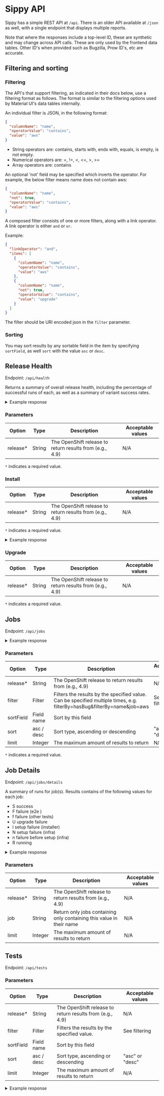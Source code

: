 # Sippy API

Sippy has a simple REST API at `/api`. There is an older API available at `/json` as well, with a single endpoint that
displays multiple reports.

Note that where the responses include a top-level ID, these are synthetic and may change across API calls. These are
only used by the frontend data tables. Other ID's when provided such as Bugzilla, Prow ID's, etc are accurate.

## Filtering and sorting

### Filtering

The API's that support filtering, as indicated in their docs below, use a filtering format as follows. The format is
similar to the filtering options used by Material UI's data tables internally.

An individual filter is JSON, in the following format:

```json
{
  "columnName": "name",
  "operatorValue": "contains",
  "value": "aws"
}
```

- String operators are: contains, starts with, ends with, equals, is empty, is not empty.
- Numerical operators are: =, !=, <, <=, >, >=
- Array operators are: contains

An optional 'not' field may be specified which inverts the operator. For example, the below filter means name does not
contain aws:

```json
{
  "columnName": "name",
  "not": true,
  "operatorValue": "contains",
  "value": "aws"
}
```

A composed filter consists of one or more filters, along with a link operator. A link operator is either `and` or `or`.

Example:

```json
{
  "linkOperator": "and",
  "items": [
    {
      "columnName": "name",
      "operatorValue": "contains",
      "value": "aws"
    },
    {
      "columnName": "name",
      "not": true,
      "operatorValue": "contains",
      "value": "upgrade"
    }
  ]
}
```

The filter should be URI encoded json in the `filter` parameter.

### Sorting

You may sort results by any sortable field in the item by specifying `sortField`, as well `sort` with the value
`asc` or `desc`.

## Release Health

Endpoint: `/api/health`

Returns a summary of overall release health, including the percentage of successful runs of each, as well as a summary
of variant success rates.

<details>
<summary>Example response</summary>

```json
{
  "indicators": {
    "infrastructure": {
      "current": {
        "percentage": 88.88888888888889,
        "runs": 1998
      },
      "previous": {
        "percentage": 95.31914893617022,
        "runs": 1880
      }
    },
    "install": {
      "current": {
        "percentage": 96.53083700440529,
        "runs": 3632
      },
      "previous": {
        "percentage": 98.8409703504043,
        "runs": 3710
      }
    },
    "upgrade": {
      "current": {
        "percentage": 98.50299401197606,
        "runs": 334
      },
      "previous": {
        "percentage": 99.52941176470588,
        "runs": 425
      }
    }
  },
  "variants": {
    "current": {
      "success": 2,
      "unstable": 1,
      "failed": 17
    },
    "previous": {
      "success": 3,
      "unstable": 6,
      "failed": 11
    }
  },
  "last_updated": "2021-08-09T14:12:09.319089659Z"
}
```

</details>

### Parameters

| Option   | Type           | Description                                                                                                              | Acceptable values                        |
|----------|----------------|--------------------------------------------------------------------------------------------------------------------------|------------------------------------------|
| release* | String         | The OpenShift release to return results from (e.g., 4.9)                                                                 | N/A                                      |

`*` indicates a required value.

### Install

| Option   | Type           | Description                                                                                                              | Acceptable values                        |
|----------|----------------|--------------------------------------------------------------------------------------------------------------------------|------------------------------------------|
| release* | String         | The OpenShift release to return results from (e.g., 4.9)                                                                 | N/A                                      |

`*` indicates a required value.

<details>
<summary>Example response</summary>

```json
{
  "column_names": [
    "All",
    "aws"
  ],
  "description": "Install Rates by Operator by Variant",
  "tests": {
    "Overall": {
      "All": {
        "id": 0,
        "name": "All",
        "current_successes": 4045,
        "current_failures": 166,
        "current_flakes": 0,
        "current_pass_percentage": 96.05794348135834,
        "current_runs": 4211,
        "previous_successes": 4260,
        "previous_failures": 54,
        "previous_flakes": 0,
        "previous_pass_percentage": 98.74826147426981,
        "previous_runs": 4314,
        "net_improvement": 0,
        "bugs": null,
        "associated_bugs": null
      },
      "aws": {
        "id": 0,
        "name": "aws",
        "current_successes": 361,
        "current_failures": 6,
        "current_flakes": 0,
        "current_pass_percentage": 98.36512261580381,
        "current_runs": 367,
        "previous_successes": 371,
        "previous_failures": 4,
        "previous_flakes": 0,
        "previous_pass_percentage": 98.93333333333332,
        "previous_runs": 375,
        "net_improvement": 0,
        "bugs": null,
        "associated_bugs": null
      }
    }
  },
  "title": "Install Rates by Operator"
}
```

</details>

### Upgrade

| Option   | Type           | Description                                                                                                              | Acceptable values                        |
|----------|----------------|--------------------------------------------------------------------------------------------------------------------------|------------------------------------------|
| release* | String         | The OpenShift release to return results from (e.g., 4.9)                                                                 | N/A                                      |

`*` indicates a required value.

## Jobs

Endpoint: `/api/jobs`

<details>
<summary>Example response</summary>

```json
[
  {
    "id": 51,
    "name": "periodic-ci-openshift-release-master-ci-4.9-e2e-gcp-upgrade",
    "brief_name": "e2e-gcp-upgrade",
    "variants": [
      "gcp",
      "upgrade"
    ],
    "current_pass_percentage": 10.030395136778116,
    "current_projected_pass_percentage": 10.784313725490197,
    "current_runs": 329,
    "previous_pass_percentage": 35.78274760383386,
    "previous_projected_pass_percentage": 37.45819397993311,
    "previous_runs": 313,
    "net_improvement": -25.752352467055744,
    "test_grid_url": "https://testgrid.k8s.io/redhat-openshift-ocp-release-4.9-informing#periodic-ci-openshift-release-master-ci-4.9-e2e-gcp-upgrade",
    "bugs": [],
    "associated_bugs": [
      {
        "id": 1983758,
        "status": "NEW",
        "last_change_time": "2021-07-27T16:59:31Z",
        "summary": "gcp upgrades are failing on \"Cluster frontend ingress remain available\"",
        "target_release": [
          "---"
        ],
        "component": [
          "Routing"
        ],
        "url": "https://bugzilla.redhat.com/show_bug.cgi?id=1983758"
      }
    ]
  }
]
```

</details>

### Parameters

| Option   | Type           | Description                                                                                                              | Acceptable values                                   |
|----------|----------------|--------------------------------------------------------------------------------------------------------------------------|-----------------------------------------------------|
| release* | String         | The OpenShift release to return results from (e.g., 4.9)                                                                 | N/A                                                 |
| filter   | Filter         | Filters the results by the specified value. Can be specified multiple times, e.g. filterBy=hasBug&filterBy=name&job=aws  | See filtering                                       |
| sortField| Field name     | Sort by this field                                                                                                       |                                                     | 
| sort     | asc / desc     | Sort type, ascending or descending                                                                                       | "asc" or "desc"                                     |
| limit    | Integer        | The maximum amount of results to return                                                                                  | N/A                                                 |

`*` indicates a required value.

## Job Details

Endpoint: `/api/jobs/details`

A summary of runs for job(s). Results contains of the following values for each job:

- S success
- F failure (e2e )
- f failure (other tests)
- U upgrade failure
- I setup failure (installer)
- N setup failure (infra)
- n failure before setup (infra)
- R running

<details>
<Summary>Example response</Summary>

```json
{
  "jobs": [
    {
      "name": "periodic-ci-openshift-release-master-nightly-4.9-e2e-metal-ipi-ovn-ipv6",
      "results": [
        {
          "timestamp": 1628207039000,
          "result": "F",
          "url": "https://prow.ci.openshift.org/view/gcs/origin-ci-test/logs/periodic-ci-openshift-release-master-nightly-4.9-e2e-metal-ipi-ovn-ipv6/1423429598720299008"
        },
        {
          "timestamp": 1628045973000,
          "result": "F",
          "url": "https://prow.ci.openshift.org/view/gcs/origin-ci-test/logs/periodic-ci-openshift-release-master-nightly-4.9-e2e-metal-ipi-ovn-ipv6/1422754032564310016"
        },
        {
          "timestamp": 1628198644000,
          "result": "F",
          "url": "https://prow.ci.openshift.org/view/gcs/origin-ci-test/logs/periodic-ci-openshift-release-master-nightly-4.9-e2e-metal-ipi-ovn-ipv6/1423394362347229184"
        },
        {
          "timestamp": 1628485392000,
          "result": "F",
          "url": "https://prow.ci.openshift.org/view/gcs/origin-ci-test/logs/periodic-ci-openshift-release-master-nightly-4.9-e2e-metal-ipi-ovn-ipv6/1424597097709047808"
        },
        {
          "timestamp": 1628343908000,
          "result": "F",
          "url": "https://prow.ci.openshift.org/view/gcs/origin-ci-test/logs/periodic-ci-openshift-release-master-nightly-4.9-e2e-metal-ipi-ovn-ipv6/1424003666343366656"
        },
        {
          "timestamp": 1628325313000,
          "result": "F",
          "url": "https://prow.ci.openshift.org/view/gcs/origin-ci-test/logs/periodic-ci-openshift-release-master-nightly-4.9-e2e-metal-ipi-ovn-ipv6/1423925674229370880"
        },
        {
          "timestamp": 1628289649000,
          "result": "F",
          "url": "https://prow.ci.openshift.org/view/gcs/origin-ci-test/logs/periodic-ci-openshift-release-master-nightly-4.9-e2e-metal-ipi-ovn-ipv6/1423776089259380736"
        },
        {
          "timestamp": 1628277370000,
          "result": "S",
          "url": "https://prow.ci.openshift.org/view/gcs/origin-ci-test/logs/periodic-ci-openshift-release-master-nightly-4.9-e2e-metal-ipi-ovn-ipv6/1423724523844276224"
        },
        {
          "timestamp": 1628358891000,
          "result": "F",
          "url": "https://prow.ci.openshift.org/view/gcs/origin-ci-test/logs/periodic-ci-openshift-release-master-nightly-4.9-e2e-metal-ipi-ovn-ipv6/1424066513538650112"
        },
        {
          "timestamp": 1628190532000,
          "result": "F",
          "url": "https://prow.ci.openshift.org/view/gcs/origin-ci-test/logs/periodic-ci-openshift-release-master-nightly-4.9-e2e-metal-ipi-ovn-ipv6/1423360364472438784"
        },
        {
          "timestamp": 1628274962000,
          "result": "F",
          "url": "https://prow.ci.openshift.org/view/gcs/origin-ci-test/logs/periodic-ci-openshift-release-master-nightly-4.9-e2e-metal-ipi-ovn-ipv6/1423714481237659648"
        },
        {
          "timestamp": 1627391095000,
          "result": "F",
          "url": "https://prow.ci.openshift.org/view/gcs/origin-ci-test/logs/periodic-ci-openshift-release-master-nightly-4.9-e2e-metal-ipi-ovn-ipv6/1420007279679246336"
        },
        {
          "timestamp": 1627473363000,
          "result": "F",
          "url": "https://prow.ci.openshift.org/view/gcs/origin-ci-test/logs/periodic-ci-openshift-release-master-nightly-4.9-e2e-metal-ipi-ovn-ipv6/1420352338517823488"
        },
        {
          "timestamp": 1627617630000,
          "result": "F",
          "url": "https://prow.ci.openshift.org/view/gcs/origin-ci-test/logs/periodic-ci-openshift-release-master-nightly-4.9-e2e-metal-ipi-ovn-ipv6/1420957438630170624"
        },
        {
          "timestamp": 1627515377000,
          "result": "F",
          "url": "https://prow.ci.openshift.org/view/gcs/origin-ci-test/logs/periodic-ci-openshift-release-master-nightly-4.9-e2e-metal-ipi-ovn-ipv6/1420528516700573696"
        },
        {
          "timestamp": 1627396851000,
          "result": "F",
          "url": "https://prow.ci.openshift.org/view/gcs/origin-ci-test/logs/periodic-ci-openshift-release-master-nightly-4.9-e2e-metal-ipi-ovn-ipv6/1420031423921786880"
        },
        {
          "timestamp": 1627363991000,
          "result": "F",
          "url": "https://prow.ci.openshift.org/view/gcs/origin-ci-test/logs/periodic-ci-openshift-release-master-nightly-4.9-e2e-metal-ipi-ovn-ipv6/1419893597473345536"
        }
      ]
    }
  ],
  "start": 1627317573000,
  "end": 1628508950000
}
```

</details>

### Parameters

| Option   | Type           | Description                                                                                                              | Acceptable values                        |
|----------|----------------|--------------------------------------------------------------------------------------------------------------------------|------------------------------------------|
| release* | String         | The OpenShift release to return results from (e.g., 4.9)                                                                 | N/A                                      |
| job      | String         | Return only jobs containing only containing this value in their name                                                     | N/A                                      |
| limit    | Integer        | The maximum amount of results to return                                                                                  | N/A                                      |

## Tests

Endpoint: `/api/tests`

### Parameters

| Option   | Type           | Description                                                                               | Acceptable values                                   |
|----------|----------------|-------------------------------------------------------------------------------------------|-----------------------------------------------------|
| release* | String         | The OpenShift release to return results from (e.g., 4.9)                                  | N/A                                                 |
| filter   | Filter         | Filters the results by the specified value.                                               | See filtering                                       |
| sortField| Field name     | Sort by this field                                                                        |                                                     | 
| sort     | asc / desc     | Sort type, ascending or descending                                                        | "asc" or "desc"                                     |
| limit    | Integer        | The maximum amount of results to return                                                   | N/A                                                 |

<details>
<summary>Example response</summary>

```json
[
  {
    "id": 253,
    "name": "[sig-network-edge] Cluster frontend ingress remain available",
    "current_successes": 554,
    "current_failures": 31,
    "current_flakes": 201,
    "current_pass_percentage": 94.70085470085469,
    "current_runs": 786,
    "previous_successes": 734,
    "previous_failures": 25,
    "previous_flakes": 242,
    "previous_pass_percentage": 96.70619235836627,
    "previous_runs": 1001,
    "net_improvement": -2.005337657511575,
    "bugs": [
      {
        "id": 1980141,
        "status": "POST",
        "last_change_time": "2021-08-03T14:02:12Z",
        "summary": "NetworkPolicy e2e tests are flaky in 4.9, especially in stress",
        "target_release": [
          "4.9.0"
        ],
        "component": [
          "Networking"
        ],
        "url": "https://bugzilla.redhat.com/show_bug.cgi?id=1980141"
      },
      {
        "id": 1983829,
        "status": "NEW",
        "last_change_time": "0001-01-01T00:00:00Z",
        "summary": "ovn-kubernetes upgrade jobs are failing disruptive tests",
        "target_release": [
          "4.9.0"
        ],
        "component": [
          "Networking"
        ],
        "url": "https://bugzilla.redhat.com/show_bug.cgi?id=1983829"
      },
      {
        "id": 1981872,
        "status": "NEW",
        "last_change_time": "2021-08-03T17:13:35Z",
        "summary": "SDN networking failures during GCP upgrades",
        "target_release": [
          "4.9.0"
        ],
        "component": [
          "Networking"
        ],
        "url": "https://bugzilla.redhat.com/show_bug.cgi?id=1981872"
      }
    ],
    "associated_bugs": [
      {
        "id": 1983758,
        "status": "NEW",
        "last_change_time": "2021-07-27T16:59:31Z",
        "summary": "gcp upgrades are failing on \"Cluster frontend ingress remain available\"",
        "target_release": [
          "---"
        ],
        "component": [
          "Routing"
        ],
        "url": "https://bugzilla.redhat.com/show_bug.cgi?id=1983758"
      },
      {
        "id": 1943334,
        "status": "POST",
        "last_change_time": "2021-07-23T10:58:19Z",
        "summary": "[ovnkube] node pod should taint NoSchedule on termination; clear on startup",
        "target_release": [
          "---"
        ],
        "component": [
          "Networking"
        ],
        "url": "https://bugzilla.redhat.com/show_bug.cgi?id=1943334"
      },
      {
        "id": 1987046,
        "status": "POST",
        "last_change_time": "2021-07-30T07:02:22Z",
        "summary": "periodic ci-4.8-upgrade-from-stable-4.7-e2e-*-ovn-upgrade are permafailing on service/ingress disruption",
        "target_release": [
          "4.8.z"
        ],
        "component": [
          "Networking"
        ],
        "url": "https://bugzilla.redhat.com/show_bug.cgi?id=1987046"
      }
    ]
  }
]
```

</details>
